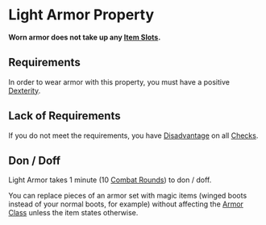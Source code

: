 # Light Armor Property

**Worn armor does not take up any [Item Slots](../../../../../Player%20Characters/Derived%20Statistics/Item%20Slots.md).**

## Requirements

In order to wear armor with this property, you must have a positive [Dexterity](../../../../Player%20Characters/Chosen%20Statistics/Dexterity.md).

## Lack of Requirements

If you do not meet the requirements, you have [Disadvantage](../../../../Game%20Procedures/Dice%20Rolls/Disadvantage.md) on all [Checks](../../../../Game%20Procedures/Check.md).

## Don / Doff

Light Armor takes 1 minute (10 [Combat Rounds](../../../../Game%20Procedures/Round.md#Combat%20Round)) to don / doff.

You can replace pieces of an armor set with magic items (winged boots instead of your normal boots, for example) without affecting the [Armor Class](../../../../Player%20Characters/Derived%20Statistics/Armor%20Class.md) unless the item states otherwise.
